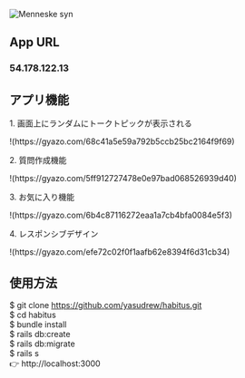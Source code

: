 
![Menneske syn](https://gyazo.com/9d51609e22f8707c6f29c653aaee85eb)

## App URL

### 54.178.122.13

## アプリ機能
<p>1. 画面上にランダムにトークトピックが表示される</p>
!(https://gyazo.com/68c41a5e59a792b5ccb25bc2164f9f69)

<p>2. 質問作成機能</p>
!(https://gyazo.com/5ff912727478e0e97bad068526939d40)

<p>3. お気に入り機能</p>
!(https://gyazo.com/6b4c87116272eaa1a7cb4bfa0084e5f3)

<p>4. レスポンシブデザイン</p>
!(https://gyazo.com/efe72c02f0f1aafb62e8394f6d31cb34)

## 使用方法
$ git clone https://github.com/yasudrew/habitus.git<br>
$ cd habitus<br>
$ bundle install<br>
$ rails db:create<br>
$ rails db:migrate<br>
$ rails s<br>
👉 http://localhost:3000


